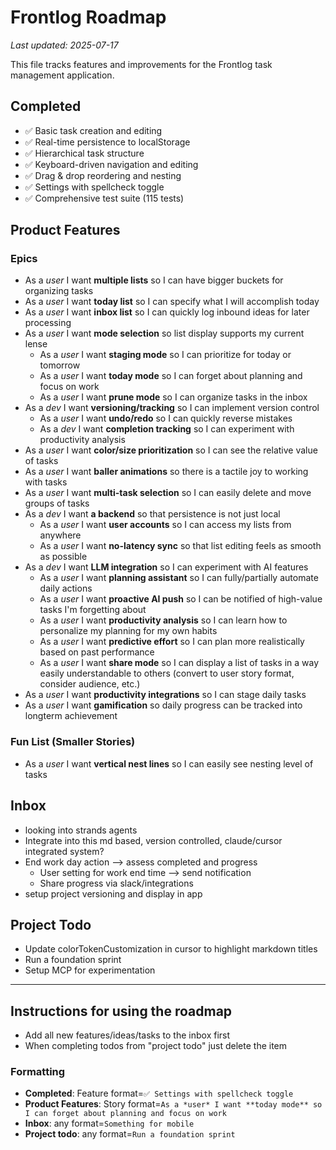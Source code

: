 # Frontlog Roadmap
*Last updated: 2025-07-17*

This file tracks features and improvements for the Frontlog task management application.

## Completed
- ✅ Basic task creation and editing
- ✅ Real-time persistence to localStorage
- ✅ Hierarchical task structure
- ✅ Keyboard-driven navigation and editing
- ✅ Drag & drop reordering and nesting
- ✅ Settings with spellcheck toggle
- ✅ Comprehensive test suite (115 tests)

## Product Features

### Epics
- As a *user* I want **multiple lists** so I can have bigger buckets for organizing tasks
- As a *user* I want **today list** so I can specify what I will accomplish today
- As a *user* I want **inbox list** so I can quickly log inbound ideas for later processing
- As a *user* I want **mode selection** so list display supports my current lense
    - As a *user* I want **staging mode** so I can prioritize for today or tomorrow
    - As a *user* I want **today mode** so I can forget about planning and focus on work
    - As a *user* I want **prune mode** so I can organize tasks in the inbox
- As a *dev* I want **versioning/tracking** so I can implement version control
    - As a *user* I want **undo/redo** so I can quickly reverse mistakes
    - As a *dev* I want **completion tracking** so I can experiment with productivity analysis
- As a *user* I want **color/size prioritization** so I can see the relative value of tasks
- As a *user* I want **baller animations** so there is a tactile joy to working with tasks
- As a *user* I want **multi-task selection** so I can easily delete and move groups of tasks
- As a *dev* I want **a backend** so that persistence is not just local
    - As a *user* I want **user accounts** so I can access my lists from anywhere
    - As a *user* I want **no-latency sync** so that list editing feels as smooth as possible
- As a *dev* I want **LLM integration** so I can experiment with AI features
    - As a *user* I want **planning assistant** so I can fully/partially automate daily actions
    - As a *user* I want **proactive AI push** so I can be notified of high-value tasks I'm forgetting about
    - As a *user* I want **productivity analysis** so I can learn how to personalize my planning for my own habits
    - As a *user* I want **predictive effort** so I can plan more realistically based on past performance
    - As a *user* I want **share mode** so I can display a list of tasks in a way easily understandable to others (convert to user story format, consider audience, etc.)
- As a *user* I want **productivity integrations** so I can stage daily tasks
- As a *user* I want **gamification** so daily progress can be tracked into longterm achievement

### Fun List (Smaller Stories)
- As a *user* I want **vertical nest lines** so I can easily see nesting level of tasks

## Inbox
- looking into strands agents
- Integrate into this md based, version controlled, claude/cursor integrated system?
- End work day action --> assess completed and progress
    - User setting for work end time --> send notification
    - Share progress via slack/integrations
- setup project versioning and display in app
    
## Project Todo
- Update colorTokenCustomization in cursor to highlight markdown titles
- Run a foundation sprint
- Setup MCP for experimentation

---

## Instructions for using the roadmap
- Add all new features/ideas/tasks to the inbox first
- When completing todos from "project todo" just delete the item

### Formatting
- **Completed**: Feature format=`✅ Settings with spellcheck toggle`
- **Product Features**: Story format=`As a *user* I want **today mode** so I can forget about planning and focus on work`
- **Inbox**: any format=`Something for mobile`
- **Project todo**: any format=`Run a foundation sprint`


